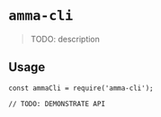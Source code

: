 # `amma-cli`

> TODO: description

## Usage

```
const ammaCli = require('amma-cli');

// TODO: DEMONSTRATE API
```
